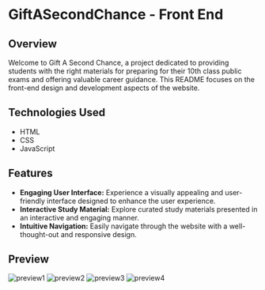 # GiftASecondChance - Front End

## Overview

Welcome to Gift A Second Chance, a project dedicated to providing students with the right materials for preparing for their 10th class public exams and offering valuable career guidance. This README focuses on the front-end design and development aspects of the website.

## Technologies Used

- HTML
- CSS
- JavaScript

## Features

- **Engaging User Interface:** Experience a visually appealing and user-friendly interface designed to enhance the user experience.
- **Interactive Study Material:** Explore curated study materials presented in an interactive and engaging manner.
- **Intuitive Navigation:** Easily navigate through the website with a well-thought-out and responsive design.

## Preview
![preview1](https://github.com/amrit467/giftASecondChoice/assets/85552327/51960878-9d52-4a99-a9df-b9fe537bdd3e)
![preview2](https://github.com/amrit467/giftASecondChoice/assets/85552327/ee3a9839-c08b-4ea2-99d6-cf2902b6896c)
![preview3](https://github.com/amrit467/giftASecondChoice/assets/85552327/9736994b-bd92-4756-a67c-78e102f5595c)
![preview4](https://github.com/amrit467/giftASecondChoice/assets/85552327/f5049848-f7ec-4401-b03f-3135668efef1)

